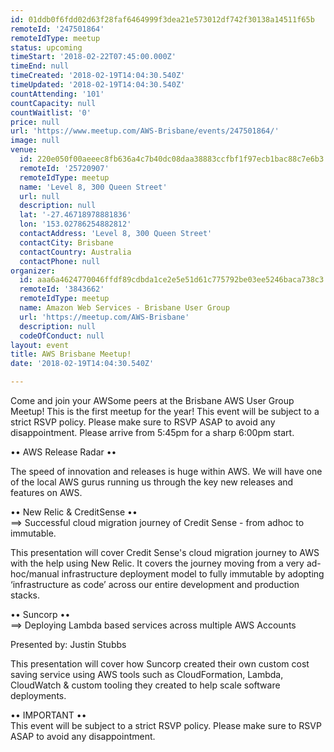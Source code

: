```yaml
---
id: 01ddb0f6fdd02d63f28faf6464999f3dea21e573012df742f30138a14511f65b
remoteId: '247501864'
remoteIdType: meetup
status: upcoming
timeStart: '2018-02-22T07:45:00.000Z'
timeEnd: null
timeCreated: '2018-02-19T14:04:30.540Z'
timeUpdated: '2018-02-19T14:04:30.540Z'
countAttending: '101'
countCapacity: null
countWaitlist: '0'
price: null
url: 'https://www.meetup.com/AWS-Brisbane/events/247501864/'
image: null
venue:
  id: 220e050f00aeeec8fb636a4c7b40dc08daa38883ccfbf1f97ecb1bac88c7e6b3
  remoteId: '25720907'
  remoteIdType: meetup
  name: 'Level 8, 300 Queen Street'
  url: null
  description: null
  lat: '-27.46718978881836'
  lon: '153.02786254882812'
  contactAddress: 'Level 8, 300 Queen Street'
  contactCity: Brisbane
  contactCountry: Australia
  contactPhone: null
organizer:
  id: aaa6a4624770046ffdf89cdbda1ce2e5e51d61c775792be03ee5246baca738c3
  remoteId: '3843662'
  remoteIdType: meetup
  name: Amazon Web Services - Brisbane User Group
  url: 'https://meetup.com/AWS-Brisbane'
  description: null
  codeOfConduct: null
layout: event
title: AWS Brisbane Meetup!
date: '2018-02-19T14:04:30.540Z'

---
```

<p>Come and join your AWSome peers at the Brisbane AWS User Group Meetup! This is the first meetup for the year! This event will be subject to a strict RSVP policy. Please make sure to RSVP ASAP to avoid any disappointment. Please arrive from 5:45pm for a sharp 6:00pm start.</p> <p>•• AWS Release Radar ••</p> <p>The speed of innovation and releases is huge within AWS. We will have one of the local AWS gurus running us through the key new releases and features on AWS.</p> <p>•• New Relic &amp; CreditSense ••<br/>==&gt; Successful cloud migration journey of Credit Sense - from adhoc to immutable.</p> <p>This presentation will cover Credit Sense's cloud migration journey to AWS with the help using New Relic. It covers the journey moving from a very ad-hoc/manual infrastructure deployment model to fully immutable by adopting ‘infrastructure as code’ across our entire development and production stacks.</p> <p>•• Suncorp ••<br/>==&gt; Deploying Lambda based services across multiple AWS Accounts</p> <p>Presented by: Justin Stubbs</p> <p>This presentation will cover how Suncorp created their own custom cost saving service using AWS tools such as CloudFormation, Lambda, CloudWatch &amp; custom tooling they created to help scale software deployments.</p> <p>•• IMPORTANT ••<br/>This event will be subject to a strict RSVP policy. Please make sure to RSVP ASAP to avoid any disappointment.</p>
